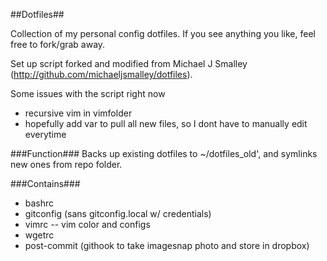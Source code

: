 ##Dotfiles##

Collection of my personal config dotfiles. 
If you see anything you like, feel free to fork/grab away.

Set up script forked and modified from Michael J Smalley
(http://github.com/michaeljsmalley/dotfiles).

Some issues with the script right now
- recursive vim in vimfolder
- hopefully add var to pull all new files,
 so I dont have to manually edit everytime

###Function###
Backs up existing dotfiles to ~/dotfiles_old', and symlinks
new ones from repo folder.

###Contains###
- bashrc
- gitconfig (sans gitconfig.local w/ credentials)
- vimrc
-- vim color and configs
- wgetrc
- post-commit (githook to take imagesnap photo and store in dropbox)
